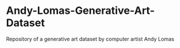 # Andy-Lomas-Generative-Art-Dataset
Repository of a generative art dataset by computer artist Andy Lomas

